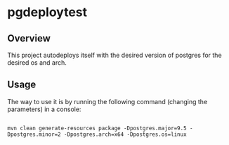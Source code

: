 
 # pgdeploytest
 
 
 ## Overview
 
 This project autodeploys itself with the desired version of postgres for the desired os and arch.
 
 ## Usage
 
 The way to use it is by running the following command (changing the parameters) in a console:
 ```
 
 mvn clean generate-resources package -Dpostgres.major=9.5 -Dpostgres.minor=2 -Dpostgres.arch=x64 -Dpostgres.os=linux
 
  
  ```
